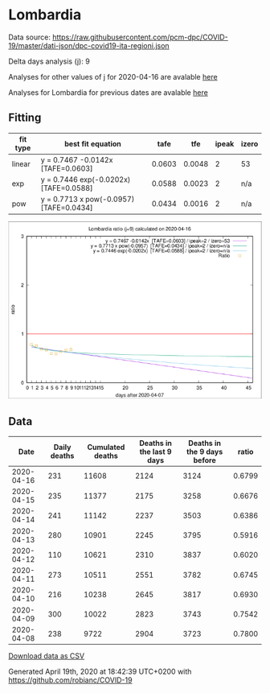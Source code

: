 # Lombardia

Data source: https://raw.githubusercontent.com/pcm-dpc/COVID-19/master/dati-json/dpc-covid19-ita-regioni.json

Delta days analysis (j): 9

Analyses for other values of j for 2020-04-16 are avalable [here](../2020-04-16/README.md)

Analyses for Lombardia for previous dates are avalable [here](../README.md)

## Fitting 
|fit type|best fit equation|tafe|tfe|ipeak|izero|
|-------|-----|--------|------|---|---|
|linear|y = 0.7467 -0.0142x  [TAFE=0.0603]|0.0603|0.0048|2|53|
|exp|y = 0.7446 exp(-0.0202x)  [TAFE=0.0588]|0.0588|0.0023|2|n/a|
|pow|y = 0.7713 x pow(-0.0957)  [TAFE=0.0434]|0.0434|0.0016|2|n/a|

![Plot](COVID-19_lombardia_j9_2020-04-16.png)

## Data
|Date|Daily deaths|Cumulated deaths|Deaths in the last 9 days|Deaths in the 9 days before|ratio|
|----|----------|-----------|-------|--------------------|-----|
|2020-04-16|231|11608|2124|3124|0.6799|
|2020-04-15|235|11377|2175|3258|0.6676|
|2020-04-14|241|11142|2237|3503|0.6386|
|2020-04-13|280|10901|2245|3795|0.5916|
|2020-04-12|110|10621|2310|3837|0.6020|
|2020-04-11|273|10511|2551|3782|0.6745|
|2020-04-10|216|10238|2645|3817|0.6930|
|2020-04-09|300|10022|2823|3743|0.7542|
|2020-04-08|238|9722|2904|3723|0.7800|

[Download data as CSV](COVID-19_lombardia_j9_2020-04-16.csv)

Generated April 19th, 2020 at 18:42:39 UTC+0200 with https://github.com/robianc/COVID-19
